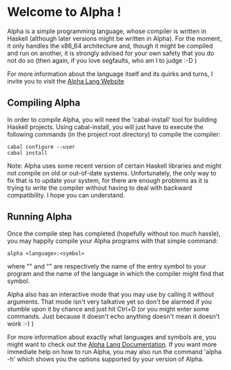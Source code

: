 Welcome to Alpha !
==================

Alpha is a simple programming language, whose compiler is written in Haskell (although
later versions might be written in Alpha). For the moment, it only handles the x86_64
architecture and, though it might be compiled and run on another, it is strongly advised
for your own safety that you do not do so (then again, if you love segfaults, who am I to
judge :-D )

For more information about the language itself and its quirks and turns, I invite you to
visit the [Alpha Lang Website][alpha-lang]

Compiling Alpha
---------------

In order to compile Alpha, you will need the 'cabal-install' tool for building Haskell
projects. Using cabal-install, you will just have to execute the following commands (in
the project root directory) to compile the compiler:

    cabal configure --user
    cabal install

Note: Alpha uses some recent version of certain Haskell libraries and might not compile on
old or out-of-date systems. Unfortunately, the only way to fix that is to update your
system, for there are enough problems as it is trying to write the compiler without having
to deal with backward compatibility. I hope you can understand.

Running Alpha
-------------

Once the compile step has completed (hopefully without too much hassle), you may happily
compile your Alpha programs with that simple command:

    alpha <language>:<symbol>

where "<symbol>" and "<language>" are respectively the name of the entry symbol to your
program and the name of the language in which the compiler might find that symbol. 

Alpha also has an interactive mode that you may use by calling it without arguments. That
mode isn't very talkative yet so don't be alarmed if you stumble upon it by chance and
just hit Ctrl+D (or you might enter some commands. Just because it doesn't echo anything
doesn't mean it doesn't work :-) )

For more information about exactly what languages and symbols are, you might want to check
out the [Alpha Lang Documentation][alpha-doc]. If you want more immediate help on how to
run Alpha, you may also run the command 'alpha -h' which shows you the options supported
by your version of Alpha.

[alpha-lang]: http://www.alpha-lang.info/ "The Alpha Lang Website"
[alpha-doc]: http://www.alpha-lang.info/way/spec.html "Learn About Alpha"
